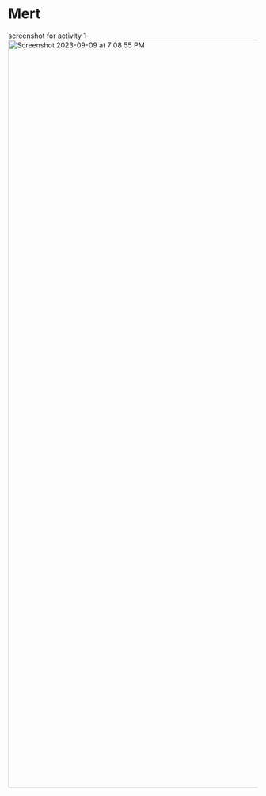 # Mert

screenshot for activity 1 
<img width="1512" alt="Screenshot 2023-09-09 at 7 08 55 PM" src="https://github.com/mertokten/ECE444-F2023-Assignment1/assets/31061207/76fbdc12-6f3b-4f19-90d9-e95e7a27ecdf">
